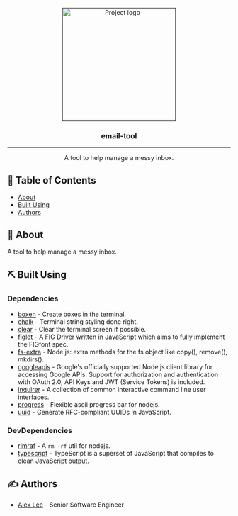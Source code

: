 <p align="center">
  <a href="" rel="noopener">
 <img width=256px height=256px src="https://svgshare.com/i/RH5.svg" alt="Project logo"></a>
</p>

<h3 align="center">email-tool</h3>

---

<p align="center">A tool to help manage a messy inbox.</b>
    <br> 
</p>

## 📝 Table of Contents

- [About](#about)
- [Built Using](#built_using)
- [Authors](#authors)

## 📝 About <a name = "about"></a>

A tool to help manage a messy inbox.

## ⛏️ Built Using <a name = "built_using"></a>

### Dependencies

- [boxen](https://github.com/sindresorhus/boxen) - Create boxes in the terminal.
- [chalk](https://github.com/chalk/chalk) - Terminal string styling done right.
- [clear](https://github.com/bahamas10/node-clear) - Clear the terminal screen if possible.
- [figlet](https://github.com/patorjk/figlet.js) - A FIG Driver written in JavaScript which aims to fully implement the FIGfont spec.
- [fs-extra](https://github.com/jprichardson/node-fs-extra) - Node.js: extra methods for the fs object like copy(), remove(), mkdirs().
- [googleapis](https://github.com/googleapis/google-api-nodejs-client) - Google's officially supported Node.js client library for accessing Google APIs. Support for authorization and authentication with OAuth 2.0, API Keys and JWT (Service Tokens) is included.
- [inquirer](https://github.com/SBoudrias/Inquirer.js) - A collection of common interactive command line user interfaces.
- [progress](https://github.com/visionmedia/node-progress) - Flexible ascii progress bar for nodejs.
- [uuid](https://github.com/uuidjs/uuid) - Generate RFC-compliant UUIDs in JavaScript.

### DevDependencies

- [rimraf](https://github.com/isaacs/rimraf) - A `rm -rf` util for nodejs.
- [typescript](https://www.typescriptlang.org/) - TypeScript is a superset of JavaScript that compiles to clean JavaScript output.

## ✍️ Authors <a name = "authors"></a>

- [Alex Lee](https://www.alexlee.dev/) - Senior Software Engineer
